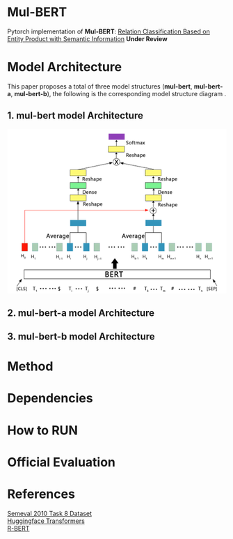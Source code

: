 # Mul-BERT

Pytorch implementation of **Mul-BERT**:  [Relation Classification Based on Entity Product with Semantic Information](http://) **Under Review**

# Model Architecture
<!--
![mul-bert model](images/mul-bert.png)
![mul-bert-a model](images/mul-bert-a.png)
![mul-bert-b model](images/mul-bert-b.png)
height="100" width="100"
<img src="https://github.com/DongPoLI/Mul-BERT/raw/main/images/mul-bert.png" width="25%" height="25%"
-->

This paper proposes a total of three model structures (**mul-bert**, **mul-bert-a**, **mul-bert-b**), the following is the corresponding model structure diagram .
## 1. mul-bert model Architecture
<center>

<img src="https://github.com/DongPoLI/Mul-BERT/raw/main/images/mul-bert.png" width="800">  

</center>

## 2. mul-bert-a model Architecture

## 3. mul-bert-b model Architecture


# Method

# Dependencies

# How to RUN

# Official Evaluation

# References
[Semeval 2010 Task 8 Dataset](https://drive.google.com/file/d/0B_jQiLugGTAkMDQ5ZjZiMTUtMzQ1Yy00YWNmLWJlZDYtOWY1ZDMwY2U4YjFk/view?sort=name&layout=list&num=50)  
[Huggingface Transformers](https://github.com/huggingface/transformers)  
[R-BERT](https://github.com/monologg/R-BERT)





 